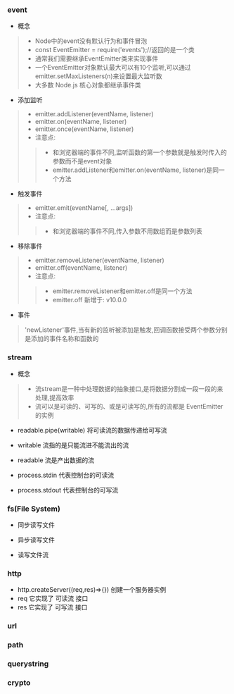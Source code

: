 ### event
* 概念

> * Node中的event没有默认行为和事件冒泡
> * const EventEmitter = require('events');//返回的是一个类
> * 通常我们需要继承EventEmitter类来实现事件
> * 一个EventEmitter对象默认最大可以有10个监听,可以通过emitter.setMaxListeners(n)来设置最大监听数
> * 大多数 Node.js 核心对象都继承事件类

* 添加监听 

> * emitter.addListener(eventName, listener)
> * emitter.on(eventName, listener)
> * emitter.once(eventName, listener)
> * 注意点:
>> * 和浏览器端的事件不同,监听函数的第一个参数就是触发时传入的参数而不是event对象
>> * emitter.addListener和emitter.on(eventName, listener)是同一个方法

* 触发事件 

> * emitter.emit(eventName[, ...args])
> * 注意点:
>> * 和浏览器端的事件不同,传入参数不用数组而是参数列表 

* 移除事件

> * emitter.removeListener(eventName, listener)
> * emitter.off(eventName, listener) 
> * 注意点:
>> * emitter.removeListener和emitter.off是同一个方法
>> * emitter.off 新增于: v10.0.0

* 事件

> 'newListener'事件,当有新的监听被添加是触发,回调函数接受两个参数分别是添加的事件名称和函数的 

### stream

* 概念

> * 流stream是一种中处理数据的抽象接口,是将数据分割成一段一段的来处理,提高效率
> * 流可以是可读的、可写的、或是可读写的,所有的流都是 EventEmitter 的实例

* readable.pipe(writable) 将可读流的数据传递给可写流

* writable 流指的是只能流进不能流出的流

* readable 流是产出数据的流

* process.stdin 代表控制台的可读流

* process.stdout 代表控制台的可写流

### fs(File System)
* 同步读写文件

* 异步读写文件

* 读写文件流

### http
* http.createServer((req,res)=>{})  创建一个服务器实例
* req 它实现了 可读流 接口
* res 它实现了 可写流 接口

### url

### path

### querystring

### crypto
